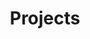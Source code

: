 ---
title: Projects
summary: My projects
type: landing

banner:
  image: 'wave.jpg'
  caption: 'Image credit: [**Geo**](https://github.com/gcushen/)'

---